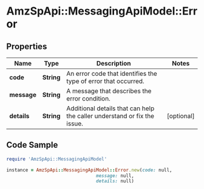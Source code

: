 # AmzSpApi::MessagingApiModel::Error

## Properties

Name | Type | Description | Notes
------------ | ------------- | ------------- | -------------
**code** | **String** | An error code that identifies the type of error that occurred. | 
**message** | **String** | A message that describes the error condition. | 
**details** | **String** | Additional details that can help the caller understand or fix the issue. | [optional] 

## Code Sample

```ruby
require 'AmzSpApi::MessagingApiModel'

instance = AmzSpApi::MessagingApiModel::Error.new(code: null,
                                 message: null,
                                 details: null)
```


